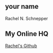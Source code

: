 ## your name
 
Rachel N. Schnepper

## My Online HQ
[Rachel's Github](https://github.com/raschnepper)
